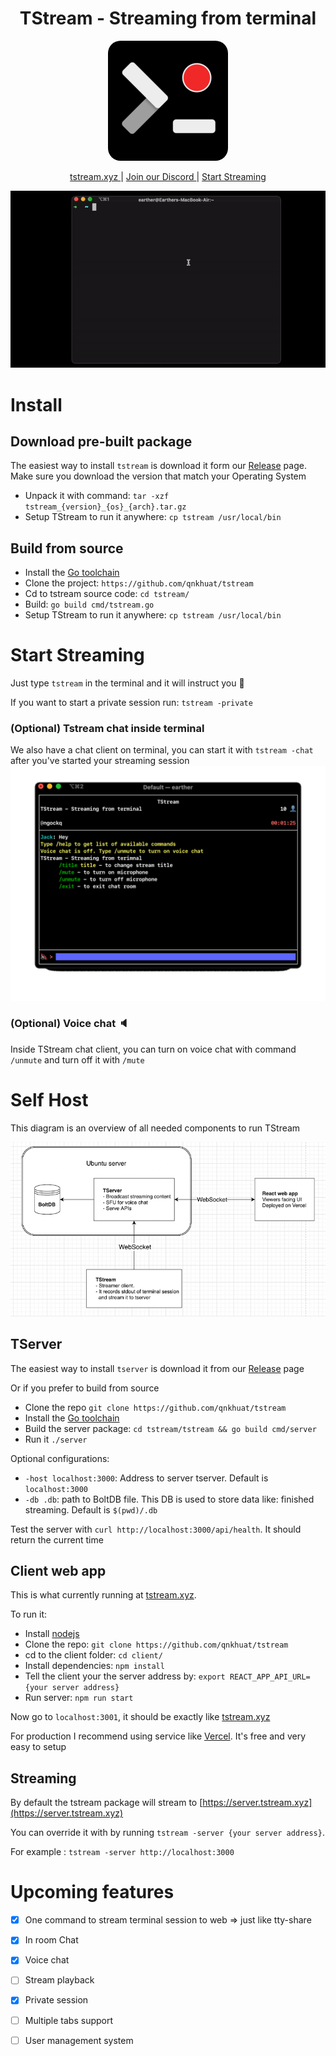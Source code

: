 <h1 style="border-bottom:0" align="center">TStream - Streaming from terminal</h1>
<a href="https://tstream.xyz"><p align="center"><img style="border-radius:20px;" src="./client/public/android-chrome-192x192.png"/></p></a>

<p align="center">
<a href="https://tstream.xyz">tstream.xyz </a> | <a href="https://discord.gg/qATHjk6ady"> Join our Discord </a> | <a href="https://tstream.xyz/start-streaming">Start Streaming</a>
</p>

![TStream](./client/public/demo.gif)

# Install
## Download pre-built package
The easiest way to install `tstream` is download it form our [Release](https://github.com/qnkhuat/tstream/releases) page. Make sure you download the version that match your Operating System
- Unpack it with command: `tar -xzf tstream_{version}_{os}_{arch}.tar.gz`
- Setup TStream to run it anywhere: `cp tstream /usr/local/bin`

## Build from source
- Install the [Go toolchain](https://golang.org/dl/)
- Clone the project: `https://github.com/qnkhuat/tstream`
- Cd to tstream source code: `cd tstream/`
- Build: `go build cmd/tstream.go`
- Setup TStream to run it anywhere: `cp tstream /usr/local/bin`


# Start Streaming
Just type `tstream` in the terminal and it will instruct you 🙂

If you want to start a private session run: `tstream -private`

### (Optional) Tstream chat inside terminal
We also have a chat client on terminal, you can start it with `tstream -chat` after you've started your streaming session
![TStream chat](./client/public/chat.gif)

### (Optional) Voice chat 🔈
Inside TStream chat client, you can turn on voice chat with command `/unmute` and turn off it with `/mute`


# Self Host
This diagram is an overview of all needed components to run TStream

![Overview of TStream](./client/public/Overview.png)

## TServer
The easiest way to install `tserver` is download it from our [Release](https://github.com/qnkhuat/tstream/releases) page

Or if you prefer to build from source
- Clone the repo `git clone https://github.com/qnkhuat/tstream`
- Install the [Go toolchain](https://golang.org/dl/)
- Build the server package: `cd tstream/tstream && go build cmd/server`
- Run it `./server`

Optional configurations:
- `-host localhost:3000`: Address to server tserver. Default is `localhost:3000`
- `-db .db`: path to BoltDB file. This DB is used to store data like: finished streaming. Default is `$(pwd)/.db`

Test the server with `curl http://localhost:3000/api/health`. It should return the current time

## Client web app
This is what currently running at [tstream.xyz](https://tstream.xyz). 

To run it:
- Install [nodejs](https://nodejs.org/en/download/)
- Clone the repo: `git clone https://github.com/qnkhuat/tstream`
- cd to the client folder: `cd client/`
- Install dependencies: `npm install`
- Tell the client your the server address by: `export REACT_APP_API_URL={your server address}`
- Run server: `npm run start`

Now go to `localhost:3001`, it should be exactly like [tstream.xyz](https://tstream.xyz)

For production I recommend using service like [Vercel](https://vercel.com/). It's free and very easy to setup

## Streaming 

By default the tstream package will stream to [https://server.tstream.xyz](https://server.tstream.xyz)

You can override it with by running `tstream -server {your server address}`. 

For example : `tstream -server http://localhost:3000`

# Upcoming features
- [x] One command to stream terminal session to web => just like tty-share
- [x] In room Chat
- [x] Voice chat
- [ ] Stream playback
- [x] Private session
- [ ] Multiple tabs support
- [ ] User management system

